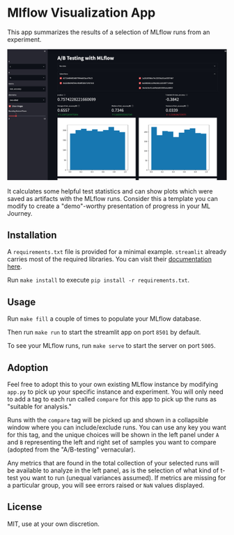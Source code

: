 # Mlflow Visualization App

This app summarizes the results of a selection of MLflow runs from an experiment.

![screenshot](demo/ss.jpg)

It calculates some helpful test statistics and can show plots which were saved as artifacts with the MLflow runs.
Consider this a template you can modify to create a "demo"-worthy presentation of progress in your ML Journey.

## Installation
A `requirements.txt` file is provided for a minimal example.
`streamlit` already carries most of the required libraries.
You can visit their [documentation here](https://docs.streamlit.io/library/api-reference).

Run `make install` to execute `pip install -r requirements.txt`.

## Usage

Run `make fill` a couple of times to populate your MLflow database.

Then run `make run` to start the streamlit app on port `8501` by default.

To see your MLflow runs, run `make serve` to start the server on port `5005`.

## Adoption

Feel free to adopt this to your own existing MLflow instance by modifying `app.py` to pick up your specific instance and experiment.
You will only need to add a tag to each run called `compare` for this app to pick up the runs as "suitable for analysis."

Runs with the `compare` tag will be picked up and shown in a collapsible window where you can include/exclude runs.
You can use any key you want for this tag, and the unique choices will be shown in the left panel under `A` and `B` representing the left and right set of samples you want to compare (adopted from the "A/B-testing" vernacular).

Any metrics that are found in the total collection of your selected runs will be available to analyze in the left panel, as is the selection of what kind of t-test you want to run (unequal variances assumed).
If metrics are missing for a particular group, you will see errors raised or `NaN` values displayed.

## License

MIT, use at your own discretion.
